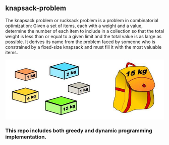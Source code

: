 ## knapsack-problem

The knapsack problem or rucksack problem is a problem in combinatorial optimization: Given a set of items, each with a weight and a value, determine the number of each item to include in a collection so that the total weight is less than or equal to a given limit and the total value is as large as possible. It derives its name from the problem faced by someone who is constrained by a fixed-size knapsack and must fill it with the most valuable items.


<img src="0_3dS6Jw8NzzSD-mn8.jpg" alt="Knapsack">

### This repo includes both greedy and dynamic programming implementation.
